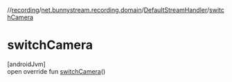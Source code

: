 //[recording](../../../index.md)/[net.bunnystream.recording.domain](../index.md)/[DefaultStreamHandler](index.md)/[switchCamera](switch-camera.md)

# switchCamera

[androidJvm]\
open override fun [switchCamera](switch-camera.md)()
